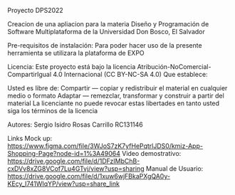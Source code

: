 Proyecto DPS2022

Creacion de una apliacion para la materia Diseño y Programación de Software Multiplataforma de la Universidad Don Bosco, El Salvador


Pre-requisitos de instalación: Para poder hacer uso de la presente herramienta se utilizara la plataforma de EXPO


Licencia: Este proyecto está bajo la licencia Atribución-NoComercial-CompartirIgual 4.0 Internacional (CC BY-NC-SA 4.0) Que establece:

Usted es libre de: Compartir — copiar y redistribuir el material en cualquier medio o formato Adaptar — remezclar, transformar y construir a partir del material La licenciante no puede revocar estas libertades en tanto usted siga los términos de la licencia


Autores: Sergio Isidro Rosas Carrillo RC131146


Links Mock up: https://www.figma.com/file/3WJoS7zK7yfHePqtrlJDS0/kmiz-App-Shopping-Page?node-id=1%3A49064
Video demostrativo:  https://drive.google.com/file/d/1DFzIMbChB-cxDVv8xZG8VCof7Lu4GTvj/view?usp=sharing
Manual de Usuario: https://drive.google.com/file/d/1xuw6wjFBkaPXgQA0y-KEcy_I741WIqYP/view?usp=share_link

